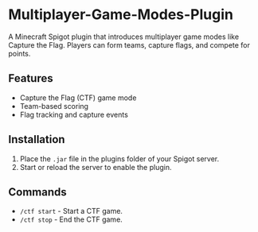 # Multiplayer-Game-Modes-Plugin

A Minecraft Spigot plugin that introduces multiplayer game modes like Capture the Flag. Players can form teams, capture flags, and compete for points.

## Features
- Capture the Flag (CTF) game mode
- Team-based scoring
- Flag tracking and capture events

## Installation
1. Place the `.jar` file in the plugins folder of your Spigot server.
2. Start or reload the server to enable the plugin.

## Commands
- `/ctf start` - Start a CTF game.
- `/ctf stop` - End the CTF game.
